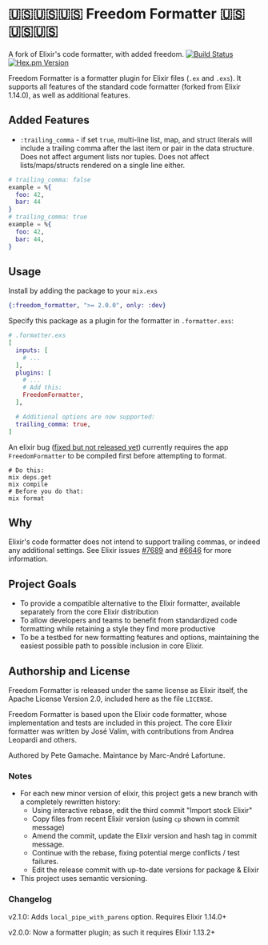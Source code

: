 # 🇺🇸🇺🇸🇺🇸 Freedom Formatter 🇺🇸🇺🇸🇺🇸

A fork of Elixir's code formatter, with added freedom.
[![Build Status](https://travis-ci.org/gamache/freedom_formatter.svg?branch=master)](https://travis-ci.org/gamache/freedom_formatter) [![Hex.pm Version](http://img.shields.io/hexpm/v/freedom_formatter.svg?style=flat)](https://hex.pm/packages/freedom_formatter)

Freedom Formatter is a formatter plugin for Elixir files (`.ex` and `.exs`).
It supports all features of the standard code formatter (forked from Elixir 1.14.0),
as well as additional features.

## Added Features

- `:trailing_comma` - if set `true`, multi-line list, map, and
  struct literals will include a trailing comma after the last item
  or pair in the data structure. Does not affect argument lists nor
  tuples. Does not affect lists/maps/structs rendered on a single line either.

```elixir
# trailing_comma: false
example = %{
  foo: 42,
  bar: 44
}
# trailing_comma: true
example = %{
  foo: 42,
  bar: 44,
}
```

## Usage

Install by adding the package to your `mix.exs`

```elixir
{:freedom_formatter, ">= 2.0.0", only: :dev}
```

Specify this package as a plugin for the formatter in `.formatter.exs`:

```elixir
# .formatter.exs
[
  inputs: [
    # ...
  ],
  plugins: [
    # ...
    # Add this:
    FreedomFormatter,
  ],

  # Additional options are now supported:
  trailing_comma: true,
]
```

An elixir bug ([fixed but not released yet](https://github.com/elixir-lang/elixir/issues/11915)) currently requires the app `FreedomFormatter` to be compiled first before attempting to format.

```
# Do this:
mix deps.get
mix compile
# Before you do that:
mix format
```

## Why

Elixir's code formatter does not intend to support trailing commas,
or indeed any additional settings.
See Elixir issues [#7689](https://github.com/elixir-lang/elixir/pull/7689)
and [#6646](https://github.com/elixir-lang/elixir/issues/6646) for more
information.

## Project Goals

- To provide a compatible alternative to the Elixir formatter,
  available separately from the core Elixir distribution
- To allow developers and teams to benefit from standardized code
  formatting while retaining a style they find more productive
- To be a testbed for new formatting features and options,
  maintaining the easiest possible path to possible inclusion in
  core Elixir.

## Authorship and License

Freedom Formatter is released under the same license as Elixir itself,
the Apache License Version 2.0, included here as the file `LICENSE`.

Freedom Formatter is based upon the Elixir code formatter, whose
implementation and tests are included in this project.
The core Elixir formatter was written by José Valim, with
contributions from Andrea Leopardi and others.

Authored by Pete Gamache.
Maintance by Marc-André Lafortune.

### Notes

- For each new minor version of elixir, this project gets a new branch with a completely rewritten history:
  - Using interactive rebase, edit the third commit "Import stock Elixir"
  - Copy files from recent Elixir version (using `cp` shown in commit message)
  - Amend the commit, update the Elixir version and hash tag in commit message.
  - Continue with the rebase, fixing potential merge conflicts / test failures.
  - Edit the release commit with up-to-date versions for package & Elixir
- This project uses semantic versioning.

### Changelog

v2.1.0: Adds `local_pipe_with_parens` option. Requires Elixir 1.14.0+

v2.0.0: Now a formatter plugin; as such it requires Elixir 1.13.2+

